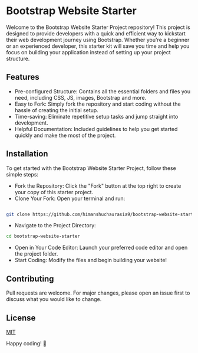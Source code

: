 # Bootstrap Website Starter

Welcome to the Bootstrap Website Starter Project repository! This project is designed to provide developers with a quick and efficient way to kickstart their web development journey using Bootstrap. Whether you're a beginner or an experienced developer, this starter kit will save you time and help you focus on building your application instead of setting up your project structure.

## Features

- Pre-configured Structure: Contains all the essential folders and files you need, including CSS, JS, images, Bootstrap and more.
- Easy to Fork: Simply fork the repository and start coding without the hassle of creating the initial setup.
- Time-saving: Eliminate repetitive setup tasks and jump straight into development.
- Helpful Documentation: Included guidelines to help you get started quickly and make the most of the project.



## Installation

To get started with the Bootstrap Website Starter Project, follow these simple steps:

- Fork the Repository: Click the "Fork" button at the top right to create your copy of this starter project.
- Clone Your Fork: Open your terminal and run:

```bash

git clone https://github.com/himanshuchaurasia9/bootstrap-website-starter.git

```
- Navigate to the Project Directory:
```bash 
cd bootstrap-website-starter
```
- Open in Your Code Editor: Launch your preferred code editor and open the project folder.
- Start Coding: Modify the files and begin building your website!


## Contributing

Pull requests are welcome. For major changes, please open an issue first
to discuss what you would like to change.


## License

[MIT](https://choosealicense.com/licenses/mit/)

Happy coding! 🎉
